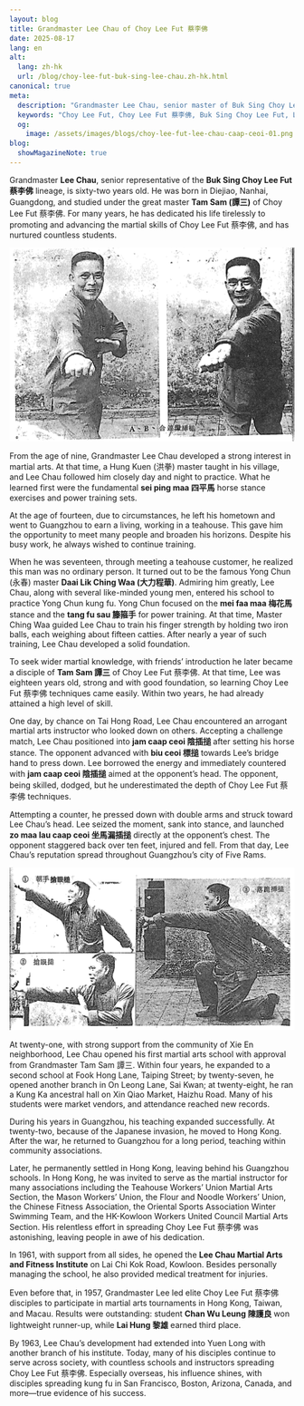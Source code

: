 ```yaml
---
layout: blog
title: Grandmaster Lee Chau of Choy Lee Fut 蔡李佛
date: 2025-08-17
lang: en
alt:
  lang: zh-hk
  url: /blog/choy-lee-fut-buk-sing-lee-chau.zh-hk.html
canonical: true
meta:
  description: "Grandmaster Lee Chau, senior master of Buk Sing Choy Lee Fut 蔡李佛, was born in Guangdong and trained under Tam Sam 譚三. From Guangzhou to Hong Kong and overseas, he dedicated his life to spreading Choy Lee Fut 蔡李佛 kung fu, establishing schools and training disciples worldwide."
  keywords: "Choy Lee Fut, Choy Lee Fut 蔡李佛, Buk Sing Choy Lee Fut, Lee Chau, Tam Sam 譚三, Chinese martial arts, Kung Fu, Hong Kong martial arts, Guangzhou kung fu, Hung Kuen, Yong Chun, Chinese kung fu lineage, traditional martial arts, overseas kung fu schools, kung fu masters"
  og: 
    image: /assets/images/blogs/choy-lee-fut-lee-chau-caap-ceoi-01.png  
blog:
  showMagazineNote: true
---
```


Grandmaster **Lee Chau**, senior representative of the **Buk Sing Choy Lee Fut 蔡李佛** lineage, is sixty-two years old. He was born in Diejiao, Nanhai, Guangdong, and studied under the great master **Tam Sam (譚三)** of Choy Lee Fut 蔡李佛. For many years, he has dedicated his life tirelessly to promoting and advancing the martial skills of Choy Lee Fut 蔡李佛, and has nurtured countless students.


<img src="/assets/images/blogs/choy-lee-fut-lee-chau-caap-ceoi-01.png" alt="Buk Sing Choy Lee Fut 李秋 Grandmaster jam caap ceoi 插搥"  class="max-h-80 mx-auto rounded-lg shadow-lg"/> 

From the age of nine, Grandmaster Lee Chau developed a strong interest in martial arts. At that time, a Hung Kuen (洪拳) master taught in his village, and Lee Chau followed him closely day and night to practice. What he learned first were the fundamental **sei ping maa 四平馬** horse stance exercises and power training sets.  

At the age of fourteen, due to circumstances, he left his hometown and went to Guangzhou to earn a living, working in a teahouse. This gave him the opportunity to meet many people and broaden his horizons. Despite his busy work, he always wished to continue training.  

When he was seventeen, through meeting a teahouse customer, he realized this man was no ordinary person. It turned out to be the famous Yong Chun (永春) master **Daai Lik Ching Waa (大力程華)**. Admiring him greatly, Lee Chau, along with several like-minded young men, entered his school to practice Yong Chun kung fu. Yong Chun focused on the **mei faa maa 梅花馬** stance and the **tang fu sau 籐箍手** for power training. At that time, Master Ching Waa guided Lee Chau to train his finger strength by holding two iron balls, each weighing about fifteen catties. After nearly a year of such training, Lee Chau developed a solid foundation.  

To seek wider martial knowledge, with friends’ introduction he later became a disciple of **Tam Sam 譚三** of Choy Lee Fut 蔡李佛. At that time, Lee was eighteen years old, strong and with good foundation, so learning Choy Lee Fut 蔡李佛 techniques came easily. Within two years, he had already attained a high level of skill.  

One day, by chance on Tai Hong Road, Lee Chau encountered an arrogant martial arts instructor who looked down on others. Accepting a challenge match, Lee Chau positioned into **jam caap ceoi 陰插搥** after setting his horse stance. The opponent advanced with **biu ceoi 標搥** towards Lee’s bridge hand to press down. Lee borrowed the energy and immediately countered with **jam caap ceoi 陰插搥** aimed at the opponent’s head. The opponent, being skilled, dodged, but he underestimated the depth of Choy Lee Fut 蔡李佛 techniques.  

Attempting a counter, he pressed down with double arms and struck toward Lee Chau’s head. Lee seized the moment, sank into stance, and launched **zo maa lau caap ceoi 坐馬漏插搥** directly at the opponent’s chest. The opponent staggered back over ten feet, injured and fell. From that day, Lee Chau’s reputation spread throughout Guangzhou’s city of Five Rams.  

<img src="/assets/images/blogs/choy-lee-fut-lee-chau-caap-ceoi-02.png" alt="Buk Sing Choy Lee Fut Lee Chau Grandmaster caap ceoi 插搥" class="max-h-80 mx-auto rounded-lg shadow-lg"/> 

At twenty-one, with strong support from the community of Xie En neighborhood, Lee Chau opened his first martial arts school with approval from Grandmaster Tam Sam 譚三. Within four years, he expanded to a second school at Fook Hong Lane, Taiping Street; by twenty-seven, he opened another branch in On Leong Lane, Sai Kwan; at twenty-eight, he ran a Kung Ka ancestral hall on Xin Qiao Market, Haizhu Road. Many of his students were market vendors, and attendance reached new records.  

During his years in Guangzhou, his teaching expanded successfully. At twenty-two, because of the Japanese invasion, he moved to Hong Kong. After the war, he returned to Guangzhou for a long period, teaching within community associations.  

Later, he permanently settled in Hong Kong, leaving behind his Guangzhou schools. In Hong Kong, he was invited to serve as the martial instructor for many associations including the Teahouse Workers’ Union Martial Arts Section, the Mason Workers’ Union, the Flour and Noodle Workers’ Union, the Chinese Fitness Association, the Oriental Sports Association Winter Swimming Team, and the HK-Kowloon Workers United Council Martial Arts Section. His relentless effort in spreading Choy Lee Fut 蔡李佛 was astonishing, leaving people in awe of his dedication.  

In 1961, with support from all sides, he opened the **Lee Chau Martial Arts and Fitness Institute** on Lai Chi Kok Road, Kowloon. Besides personally managing the school, he also provided medical treatment for injuries.  

Even before that, in 1957, Grandmaster Lee led elite Choy Lee Fut 蔡李佛 disciples to participate in martial arts tournaments in Hong Kong, Taiwan, and Macau. Results were outstanding: student **Chan Wu Leung 陳護良** won lightweight runner-up, while **Lai Hung 黎雄** earned third place.  

By 1963, Lee Chau’s development had extended into Yuen Long with another branch of his institute. Today, many of his disciples continue to serve across society, with countless schools and instructors spreading Choy Lee Fut 蔡李佛. Especially overseas, his influence shines, with disciples spreading kung fu in San Francisco, Boston, Arizona, Canada, and more—true evidence of his success.
